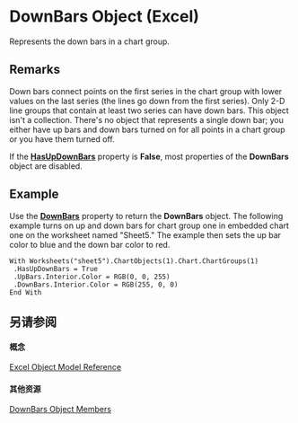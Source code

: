 
# DownBars Object (Excel)

Represents the down bars in a chart group.


## Remarks

 Down bars connect points on the first series in the chart group with lower values on the last series (the lines go down from the first series). Only 2-D line groups that contain at least two series can have down bars. This object isn't a collection. There's no object that represents a single down bar; you either have up bars and down bars turned on for all points in a chart group or you have them turned off.

If the  **[HasUpDownBars](891f305c-521c-3ec5-3e88-886e1dbdaea2.md)** property is **False**, most properties of the **DownBars** object are disabled.


## Example

Use the  **[DownBars](dd8ae50c-0105-9645-467d-7eb07b56c95e.md)** property to return the **DownBars** object. The following example turns on up and down bars for chart group one in embedded chart one on the worksheet named "Sheet5." The example then sets the up bar color to blue and the down bar color to red.


```
With Worksheets("sheet5").ChartObjects(1).Chart.ChartGroups(1) 
 .HasUpDownBars = True 
 .UpBars.Interior.Color = RGB(0, 0, 255) 
 .DownBars.Interior.Color = RGB(255, 0, 0) 
End With
```


## 另请参阅


#### 概念


[Excel Object Model Reference](11ea8598-8a20-92d5-f98b-0da04263bf2c.md)
#### 其他资源


[DownBars Object Members](http://msdn.microsoft.com/library/0bd813b8-2213-ada2-5a3c-e9b96b67cea9%28Office.15%29.aspx)
